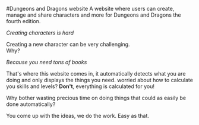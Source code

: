 #Dungeons and Dragons website
A website where users can create, manage and share characters and more for Dungeons and Dragons the fourth edition.

*Creating characters is hard* <br>

Creating a new character can be very challenging.<Br>
Why?<br>

*Because you need tons of books* <br>

That's where this website comes in, it automatically detects what you are doing and only displays the things you need.
worried about how to calculate you skills and levels? <strong>Don't</strong>, everything is calculated for you!

Why bother wasting precious time on doing things that could as easily be done automatically?

You come up with the ideas, we do the work. Easy as that.



